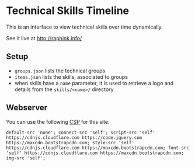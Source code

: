 # Technical Skills Timeline

This is an interface to view technical skills over time dynamically.

See it live at http://raphink.info/

## Setup

* `groups.json` lists the technical groups
* `items.json` lists the skills, associated to groups
* when skills have a `name` parameter, it is used to retrieve a logo and details from the `skills/<name>/` directory

## Webserver

You can use the following [CSP](https://content-security-policy.com/) for this site:

```
default-src 'none'; connect-src 'self'; script-src 'self' https://cdnjs.cloudflare.com https://code.jquery.com https://maxcdn.bootstrapcdn.com; style-src 'self' https://cdnjs.cloudflare.com https://maxcdn.bootstrapcdn.com; font-src 'self' https://cdnjs.cloudflare.com https://maxcdn.bootstrapcdn.com; img-src 'self';
```
